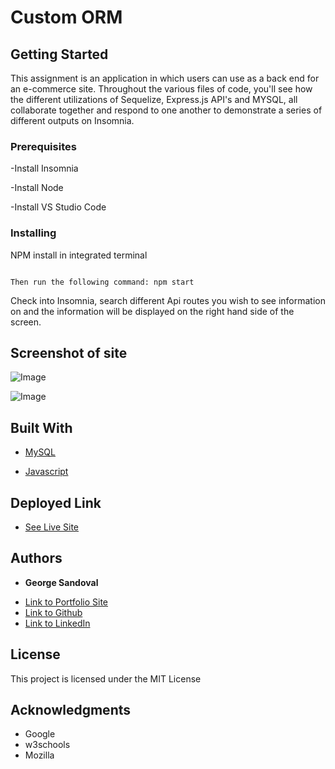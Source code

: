 # Custom ORM 


## Getting Started

This assignment is an application in which users can use as a back end for an e-commerce site. Throughout the various files of code, you'll see how the different utilizations of Sequelize, Express.js API's and MYSQL, all collaborate together and respond to one another to demonstrate a series of different outputs on Insomnia. 


### Prerequisites

-Install Insomnia

-Install Node

-Install VS Studio Code


### Installing

NPM install in integrated terminal

```

Then run the following command: npm start

```
Check into Insomnia, search different Api routes you wish to see information on and the information will be displayed on the right hand side of the screen.

## Screenshot of site

![Image]()

![Image]()



## Built With

* [MySQL]()

* [Javascript](https://developer.mozilla.org/en-US/docs/Web/JavaScript)

## Deployed Link

* [See Live Site]()


## Authors

* **George Sandoval** 

- [Link to Portfolio Site](https://gsandoval09.github.io/UpdatedProfessionalPortfolio/)
- [Link to Github](https://github.com/gsandoval09)
- [Link to LinkedIn](www.linkedin.com/in/george-sandoval-4467641b3)



## License

This project is licensed under the MIT License 

## Acknowledgments

* Google
* w3schools
* Mozilla
